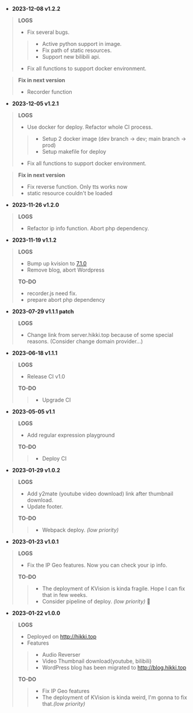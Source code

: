 - **2023-12-08 v1.2.2**
> **LOGS**
>- Fix several bugs.
>>- Active python support in image.
>>- Fix path of static resources.
>>- Support new bilibili api.
>- Fix all functions to support docker environment.

> **Fix in next version**
>- Recorder function

- **2023-12-05 v1.2.1**
> **LOGS**
>- Use docker for deploy. Refactor whole CI process.
>>- Setup 2 docker image (dev branch -> dev; main branch -> prod)
>>- Setup makefile for deploy
>- Fix all functions to support docker environment.

> **Fix in next version**
>- Fix reverse function. Only tts works now
>- static resource couldn't be loaded

- **2023-11-26 v1.2.0**
> **LOGS**
>- Refactor ip info function. Abort php dependency.
>

- **2023-11-19 v1.1.2**
> **LOGS**
>- Bump up kvision to [7.1.0](https://github.com/rjaros/kvision/releases/tag/7.1.0)
>- Remove blog, abort Wordpress
>
> **TO-DO**
>- recorder.js need fix.
>- prepare abort php dependency

- **2023-07-29 v1.1.1 patch**
> **LOGS**
>- Change link from server.hikki.top because of some special reasons. (Consider change domain provider...)

- **2023-06-18 v1.1.1**
> **LOGS**
>- Release CI v1.0
>
> **TO-DO**
>>- Upgrade CI

- **2023-05-05 v1.1**
> **LOGS**
>- Add regular expression playground
>
> **TO-DO**
>>- Deploy CI

- **2023-01-29 v1.0.2**
> **LOGS**
>- Add y2mate (youtube video download) link after thumbnail download.
>- Update footer.
>
> **TO-DO**
>>- Webpack deploy. *(low priority)*

- **2023-01-23 v1.0.1**
> **LOGS**
>- Fix the IP Geo features. Now you can check your ip info.
>
> **TO-DO**
>>- The deployment of KVision is kinda fragile. Hope I can fix that in few weeks.
>>- Consider pipeline of deploy. *(low priority)* 🤔

- **2023-01-22 v1.0.0**
> **LOGS**
>- Deployed on http://hikki.top
>- Features
>>- Audio Reverser
>>- Video Thumbnail download(youtube, bilibili)
>>- WordPress blog has been migrated to http://blog.hikki.top
>>
> **TO-DO**
>>- Fix IP Geo features
>>- The deployment of KVision is kinda weird, I'm gonna to fix that.*(low priority)*